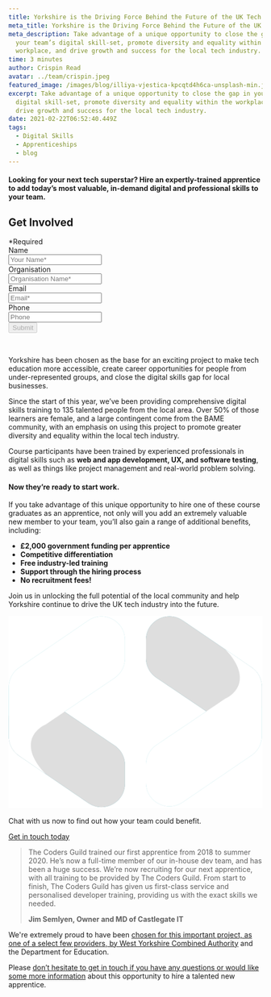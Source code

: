 ```yaml
---
title: Yorkshire is the Driving Force Behind the Future of the UK Tech Industry
meta_title: Yorkshire is the Driving Force Behind the Future of the UK Tech Industry
meta_description: Take advantage of a unique opportunity to close the gap in
  your team’s digital skill-set, promote diversity and equality within the
  workplace, and drive growth and success for the local tech industry.
time: 3 minutes
author: Crispin Read
avatar: ../team/crispin.jpeg
featured_image: /images/blog/illiya-vjestica-kpcqtd4h6ca-unsplash-min.jpg
excerpt: Take advantage of a unique opportunity to close the gap in your team’s
  digital skill-set, promote diversity and equality within the workplace, and
  drive growth and success for the local tech industry.
date: 2021-02-22T06:52:40.449Z
tags:
  - Digital Skills
  - Apprenticeships
  - blog
---
```

#### Looking for your next tech superstar? Hire an expertly-trained apprentice to add today’s most valuable, in-demand digital and professional skills to your team.

<div class="overflow-hidden md:max-w-xs md:mx-auto" id="pledge">
  <div>
    <h2 class="leading-3xl text-2xl">Get Involved</h2>
  </div>
  <form  method="POST" action="https://formspree.io/f/mzbkjqly" id="contact-form" class="relative">
    <div class="required-pop-up absolute text-red-100 w-full text-xs leading-xs text-right mb-2 hidden">*Required</div>
    <div>
      <div class="mb-4">
        <label for="full_name" class="sr-only">Name</label>
        <div class="relative">
          <input id="name" name="name" type="text" class="form-input-field rounded block w-full py-2 px-3 border-1 placeholder-black required" placeholder="Your Name*" maxlength="50" required/>
        </div>
      </div>
      <div class="mb-4">
        <label for="org"  class="sr-only">Organisation</label>
        <div class="relative">
          <input id="org" name="org" type="text" class="form-input-field rounded block w-full py-2 px-3 border-1 placeholder-black required" placeholder="Organisation Name*" maxlength="80" />
        </div>
      </div>
      <div class="mb-4">
        <label for="email" class="sr-only">Email</label>
        <div class="relative">
          <input name="_replyto" id="email" type="email" class="form-input-field rounded block w-full py-2 px-3 border-1 placeholder-black required" placeholder="Email*" maxlength="50" data-regex="\S+@\S+\.\S+" data-valid="false" required />
          <span class="form-error text-xs leading-xs text-red-100" data-message="Please check if provided email is correct" aria-hidden="true" role="alert"></span>
        </div>
      </div>
      <div class="mb-4">
        <label for="phone" class="sr-only">Phone</label>
        <div class="relative">
          <input id="phone" class="form-input-field rounded block w-full py-2 px-3 border-1 placeholder-black" maxlength="14" placeholder="Phone" />
        </div>
      </div>
    <div>
      <button type="submit" id="submit" class="contact-btn rounded font-heading font-bold w-full block py-2 px-6 border border-transparent text-white bg-blue-200 hover:bg-blue-100 focus:bg-blue-100 active:bg-blue-100 transition duration-150 ease-in-out" disabled>
        Submit
      </button>
    </div>
  </form>
</div>

&nbsp;

Yorkshire has been chosen as the base for an exciting project to make tech education more accessible, create career opportunities for people from under-represented groups, and close the digital skills gap for local businesses.

Since the start of this year, we’ve been providing comprehensive digital skills training to 135 talented people from the local area. Over 50% of those learners are female, and a large contingent come from the BAME community, with an emphasis on using this project to promote greater diversity and equality within the local tech industry. 

Course participants have been trained by experienced professionals in digital skills such as **web and app development, UX, and software testing**, as well as things like project management and real-world problem solving. 

#### Now they’re ready to start work.

If you take advantage of this unique opportunity to hire one of these course graduates as an apprentice, not only will you add an extremely valuable new member to your team, you’ll also gain a range of additional benefits, including: 

* **£2,000 government funding per apprentice** 
* **Competitive differentiation** 
* **Free industry-led training**
* **Support through the hiring process**
* **No recruitment fees!**

Join us in unlocking the full potential of the local community and help Yorkshire continue to drive the UK tech industry into the future. 

<div class="rounded bg-blue-200 lg:p-4 py-8 px-6 flex lg:flex-row flex-col get-in-touch items-center"><div class="lg:mr-4 lg:mb-0 mb-6"><img class="h-10 w-10 block" alt="" src="/images/logo/TGC_Square_Logo_White.svg"></div><div class="cta__text"><p class="text-lg leading-xl font-bold text-white text-center lg:text-left lg:mb-0 mb-6">Chat with us now to find out how your team could benefit.</p></div><div class="lg:ml-auto"><a href="" class="bookacall-f-btn text-md leading-sm text-blue-200 bg-white py-2 px-4 font-heading font-bold rounded whitespace-no-wrap" data-modal="book-a-call">Get in touch today<i class="fas fa-angle-right text-md leading-sm text-blue-200 ml-2" aria-hidden="true"></i></a></div></div>

> The Coders Guild trained our first apprentice from 2018 to summer 2020. He’s now a full-time member of our in-house dev team, and has been a huge success. We’re now recruiting for our next apprentice, with all training to be provided by The Coders Guild. From start to finish, The Coders Guild has given us first-class service and personalised developer training, providing us with the exact skills we needed. 
>
>  **Jim Semlyen, Owner and MD of Castlegate IT**

We're extremely proud to have been [chosen for this important project, as one of a select few providers, by West Yorkshire Combined Authority](https://thecodersguild.org.uk/blog/join-us-in-shaping-the-next-generation-of-tech-talent-in-west-yorkshire/) and the Department for Education.

Please [don’t hesitate to get in touch if you have any questions or would like some more information](https://thecodersguild.org.uk/contact-us/) about this opportunity to hire a talented new apprentice.